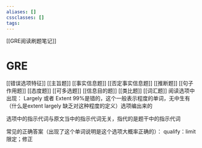 ```yaml
---
aliases: []
cssclasses: []
tags:
---
```

[[GRE阅读刷题笔记]]
# GRE
[[错误选项特征]]
[[主旨题]]
[[事实信息题]]
[[否定事实信息题]]
[[推断题]]
[[句子作用题]]
[[态度题]]
[[可多选题]]
[[信息目的题]]
[[类比题]]
[[词汇题]]
阅读选项中出现：
Largely 或者 Extent 99%是错的，这个一般表示程度的单词，无中生有（什么是extent largely 缺乏对这种程度的定义）选项编出来的

选项中的指示代词与原文当中的指示代词无关，指代的是题干中的指示代词

常见的正确答案（出现了这个单词说明是这个选项大概率正确的）：
qualify：limit
限定；修正